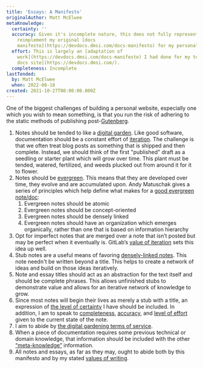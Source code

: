 ```yaml
---
title: 'Essays: A Manifesto'
originalAuthor: Matt McElwee
metaKnowledge:
  certainty: ''
  accuracy: Given it's incomplete nature, this does not fully represent my aims to
    reimplement my original [docs
    manifesto](https://devdocs.dmsi.com/docs-manifesto) for my personal site.
  effort: This is largely an [adaptation of
    work](https://devdocs.dmsi.com/docs-manifesto) I had done for my team's [dev
    docs site](https://devdocs.dmsi.com/).
  completeness: Incomplete
lastTended:
  by: Matt McElwee
  when: 2022-08-18
created: 2021-10-27T00:00:00.000Z
---
```


One of the biggest challenges of building a personal website, especially one which you wish to mean something, is that you run the risk of adhering to the static methods of publishing post-[Gutenberg](!W).

1. Notes should be tended to like a [digital garden](https://maggieappleton.com/garden-history). Like good software, documentation should be a constant effort of [iteration](https://about.gitlab.com/handbook/values/#iteration). The challenge is that we often treat blog posts as something that is shipped and then complete. Instead, we should think of the first "published" draft as a seedling or starter plant which will grow over time. This plant must be tended, watered, fertilized, and weeds plucked out from around it for it to flower.
2. Notes should be [evergreen](https://maggieappleton.com/evergreens). This means that they are developed over time, they evolve and are accumulated upon. Andy Matuschak gives a series of principles which help define what makes for a [good evergreen note/doc](https://notes.andymatuschak.org/z4SDCZQeRo4xFEQ8H4qrSqd68ucpgE6LU155C):
   1. Evergreen notes should be atomic
   2. Evergreen notes should be concept-oriented
   3. Evergreen notes should be densely linked
   4. Evergreen notes should have an organization which emerges organically, rather than one that is based on information hierarchy
3. Opt for imperfect notes that are merged over a note that isn’t posted but may be perfect when it eventually is. GitLab’s [value of iteration](https://about.gitlab.com/handbook/values/#iteration) sets this idea up well.
4. Stub notes are a useful means of favoring [densely-linked notes](https://notes.andymatuschak.org/z2HUE4ABbQjUNjrNemvkTCsLa1LPDRuwh1tXC). This note needn't be written beyond a title. This helps to create a network of ideas and build on those ideas iteratively.
5. Note and essay titles should act as an abstraction for the text itself and should be complete phrases. This allows unfinished stubs to demonstrate value and allows for an iterative network of knowledge to grow.
6. Since most notes will begin their lives as merely a stub with a title, an expression of [the level of certainty](/meta/certainty) I have should be included. In addition, I am to speak to [completeness](/meta/completeness), [accuracy](/meta/accuracy), and [level of effort](/meta/mental-effort) given to the current state of the note.
7. I aim to abide by [the digital gardening terms of service](https://www.swyx.io/digital-garden-tos/).
8. When a piece of documentation requires some previous technical or domain knowledge, that information should be included with the other [“meta-knowledge”](/meta) information.
9. All notes and essays, as far as they may, ought to abide both by this manifesto and by my stated [values of writing](/meta/values).
